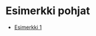 # Esimerkki pohjat

  * [Esimerkki 1](https://github.com/JAMK-IT/TT0S0100-software-desing-and-testing/blob/master/riskihallintasuunnitelman-pohja.md)